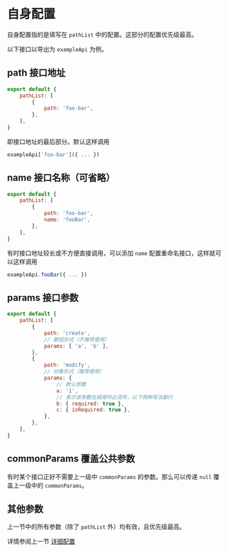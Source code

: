 # 自身配置
自身配置指的是填写在 `pathList` 中的配置。这部分的配置优先级最高。

以下接口以导出为 `exampleApi` 为例。

## path 接口地址
```js
export default {
    pathList: [
        {
            path: 'foo-bar',
        },
    ],
}
```

即接口地址的最后部分。默认这样调用

```js
exampleApi['foo-bar']({ ... })
```

## name 接口名称（可省略）
```js
export default {
    pathList: [
        {
            path: 'foo-bar',
            name: 'fooBar',
        },
    ],
}
```

有时接口地址较长或不方便直接调用，可以添加 `name` 配置重命名接口，这样就可以这样调用

```js
exampleApi.fooBar({ ... })
```

## params 接口参数

```js
export default {
    pathList: [
        {
            path: 'create',
            // 数组形式（不推荐使用）
            params: [ 'a', 'b' ],
        },
        {
            path: 'modify',
            // 对象形式（推荐使用）
            params: {
                // 默认参数
                a: '1',
                // 表示该参数在调用时必须传，以下两种写法都行
                b: { required: true },
                c: { isRequired: true },
            },
        },
    ],
}
```

## commonParams 覆盖公共参数
有时某个接口正好不需要上一级中 `commonParams` 的参数。那么可以传递 `null` 覆盖上一级中的 `commonParams`。

## 其他参数
上一节中的所有参数（除了 `pathList` 外）均有效，且优先级最高。

详情参阅上一节 [详细配置](./detail.md)
